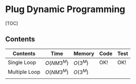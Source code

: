 # Plug Dynamic Programming



[TOC]



## Contents

| Contents      | Time        | Memory   | Code | Test |
| ------------- | ----------- | -------- | ---- | ---- |
| Single Loop   | $O(NM 3^M)$ | $O(3^M)$ | OK!  | OK!  |
| Multiple Loop | $O(NM 3^M)$ | $O(3^M)$ |      |      |
|               |             |          |      |      |

